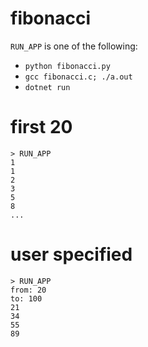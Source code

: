 # fibonacci

`RUN_APP` is one of the following: 
- `python fibonacci.py` 
- `gcc fibonacci.c; ./a.out`
- `dotnet run`

# first 20
```console
> RUN_APP
1
1
2
3
5
8
...
```

# user specified

```console
> RUN_APP
from: 20
to: 100
21
34
55
89
```
